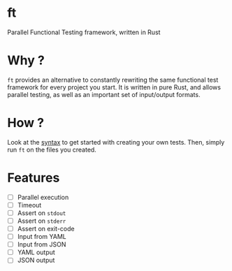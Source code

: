 # ft

Parallel Functional Testing framework, written in Rust

# Why ?

`ft` provides an alternative to constantly rewriting the same functional test
framework for every project you start. It is written in pure Rust, and allows
parallel testing, as well as an important set of input/output formats.

# How ?

Look at the [syntax](SYNTAX.md) to get started with creating your own tests.
Then, simply run `ft` on the files you created.

# Features

* [ ] Parallel execution
* [ ] Timeout
* [ ] Assert on `stdout`
* [ ] Assert on `stderr`
* [ ] Assert on exit-code
* [ ] Input from YAML
* [ ] Input from JSON
* [ ] YAML output
* [ ] JSON output
